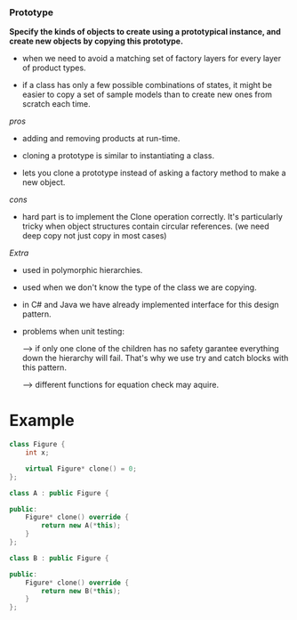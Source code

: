 ### Prototype ###

**Specify the kinds of objects to create using a prototypical instance, and create new
objects by copying this prototype.**

+ when we need to avoid a matching set of factory layers for every layer of product types.

+ if a class has only a few possible combinations of states, it might be easier to copy a set of sample models than to create new ones from scratch each time.

*pros*
 
+ adding and removing products at run-time.

+ cloning a prototype is similar to instantiating a class. 

+ lets you clone a prototype instead of asking a factory method to make a new
object.

*cons* 

+ hard part is to implement the Clone operation correctly. It's particularly tricky when
object structures contain circular references. (we need deep copy not just copy in most cases)

*Extra*

+ used in polymorphic hierarchies.

+ used when we don't know the type of the class we are copying.

+ in C# and Java we have already implemented interface for this design pattern.

+ problems when unit testing: 

	--> if only one clone of the children has no safety garantee everything down the hierarchy will fail. That's why we use try and catch blocks with this pattern.

	--> different functions for equation check may aquire.

# Example #

```c++
class Figure {
	int x;

	virtual Figure* clone() = 0;
};

class A : public Figure {

public:
	Figure* clone() override {
		return new A(*this);
	}
};

class B : public Figure {

public:
	Figure* clone() override {
		return new B(*this);
	}
};
```
